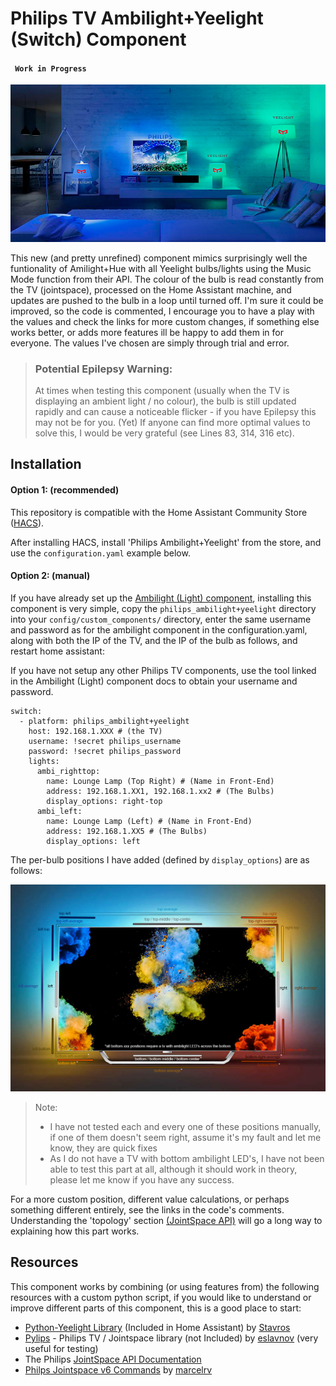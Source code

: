 # Philips TV Ambilight+Yeelight (Switch) Component 
#### ``` Work in Progress```

![Ambilight+Yeelight](https://github.com/jomwells/images/blob/master/ambilight+yeelight.jpg?raw=true)

This new (and pretty unrefined) component mimics surprisingly well the funtionality of Amilight+Hue with all Yeelight bulbs/lights using the Music Mode function from their API. The colour of the bulb is read constantly from the TV (jointspace), processed on the Home Assistant machine, and updates are pushed to the bulb in a loop until turned off. I'm sure it could be improved, so the code is commented, I encourage you to have a play with the values and check the links for more custom changes, if something else works better, or adds more features ill be happy to add them in for everyone. The values I've chosen are simply through trial and error. 

>### Potential Epilepsy Warning:
>At times when testing this component (usually when the TV is displaying an ambient light / no colour), the bulb is still updated rapidly and can cause a noticeable flicker - if you have Epilepsy this may not be for you. (Yet) If anyone can find more optimal values to solve this, I would be very grateful (see Lines 83, 314, 316 etc).

## Installation

#### Option 1: (recommended)
This repository is compatible with the Home Assistant Community Store ([HACS](https://community.home-assistant.io/t/custom-component-hacs/121727)).

After installing HACS, install 'Philips Ambilight+Yeelight' from the store, and use the ```configuration.yaml``` example below.


#### Option 2: (manual)
If you have already set up the [Ambilight (Light) component](https://github.com/jomwells/ambilights), installing this component is very simple, copy the ```philips_ambilight+yeelight``` directory into your ```config/custom_components/``` directory,
enter the same username and password as for the ambilight component in the configuration.yaml, along with both the IP of the TV, and the IP of the bulb as follows, and restart home assistant:

If you have not setup any other Philips TV components, use the tool linked in the Ambilight (Light) component docs to obtain your username and password.
```
switch:
  - platform: philips_ambilight+yeelight
    host: 192.168.1.XXX # (the TV)
    username: !secret philips_username
    password: !secret philips_password
    lights:
      ambi_righttop:
        name: Lounge Lamp (Top Right) # (Name in Front-End)
        address: 192.168.1.XX1, 192.168.1.xx2 # (The Bulbs)
        display_options: right-top
      ambi_left:
        name: Lounge Lamp (Left) # (Name in Front-End)
        address: 192.168.1.XX5 # (The Bulbs)
        display_options: left
```


The per-bulb positions I have added (defined by ```display_options```) are as follows:

![Ambilight+Yeelight Positions](https://github.com/jomwells/images/blob/master/ambilight+yeelight_positions.jpg?raw=true)

> Note: 
> - I have not tested each and every one of these positions manually, if one of them doesn't seem right, assume it's my fault and let me know, they are quick fixes
> - As I do not have a TV with bottom ambilight LED's, I have not been able to test this part at all, although it should work in theory, please let me know if you have any success.

For a more custom position, different value calculations, or perhaps something different entirely, see the links in the code's comments. Understanding the 'topology' section [(JointSpace API)](http://jointspace.sourceforge.net/projectdata/documentation/jasonApi/1/doc/API.html) will go a long way to explaining how this part works.

## Resources

This component works by combining (or using features from) the following resources with a custom python script, if you would like to understand or improve different parts of this component, this is a good place to start:
- [Python-Yeelight Library](https://yeelight.readthedocs.io/en/latest/) (Included in Home Assistant) by [Stavros](https://gitlab.com/stavros)
- [Pylips](https://github.com/eslavnov/pylips) - Philips TV / Jointspace library (not Included) by [eslavnov](https://github.com/eslavnov) (very useful for testing)
- The Philips [JointSpace API  Documentation](http://jointspace.sourceforge.net/projectdata/documentation/jasonApi/1/doc/API.html)
- [Philps Jointspace v6 Commands](https://gist.github.com/marcelrv/ee9a7cf97c227d069e4ee88d26691019) by [marcelrv](https://gist.github.com/marcelrv)
